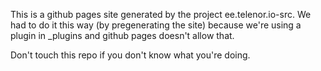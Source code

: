 This is a github pages site generated by the project ee.telenor.io-src. We had to do it this way (by pregenerating the site) because we're using a plugin in _plugins and github pages doesn't allow that.

Don't touch this repo if you don't know what you're doing.
